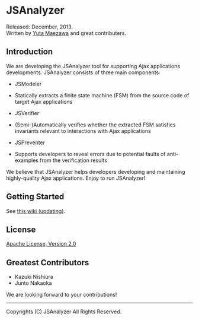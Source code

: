 JSAnalyzer
==========
Released: December, 2013.  
Written by [Yuta Maezawa](mailto:maezawa@nii.ac.jp) and great contributers.

Introduction
----------
We are developing the JSAnalyzer tool for supporting Ajax applications developments.
JSAnalyzer consists of three main components:

* JSModeler
 - Statically extracts a finite state machine (FSM) from the source code of target Ajax applications
* JSVerifier
 - (Semi-)Automatically verifies whether the extracted FSM satisfies invariants relevant to interactions with Ajax applications
* JSPreventer
 - Supports developers to reveal errors due to potential faults of anti-examples from the verification results
 
We believe that JSAnalyzer helps developers developing and maintaining highly-quality Ajax applications.
Enjoy to run JSAnalyzer!

Getting Started
----------
See [this wiki (updating)](https://github.com/mzw/JSAnalyzer/wiki).

License
----------
[Apache License, Version 2.0](https://github.com/mzw/JSAnalyzer/blob/master/LICENSE)

Greatest Contributors
----------
* Kazuki Nishiura
* Junto Nakaoka

We are looking forward to your contributions!

___
Copyrights (C) JSAnalyzer All Rights Reserved.

